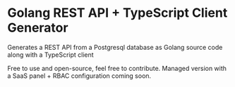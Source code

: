 # Golang REST API + TypeScript Client Generator
 Generates a REST API from a Postgresql database as Golang source code along with a TypeScript client

 Free to use and open-source, feel free to contribute.
 Managed version with a SaaS panel + RBAC configuration coming soon.
